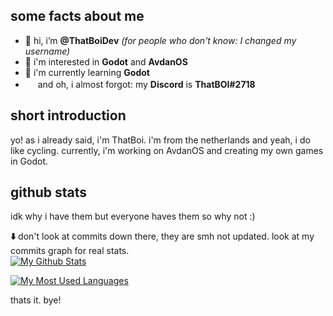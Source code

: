 ## some facts about me
- 👋 hi, i’m **@ThatBoiDev** _(for people who don't know: I changed my username)_
- 👀 i'm interested in **Godot** and **AvdanOS**
- 🌱 i'm currently learning **Godot**
- <img src="https://user-images.githubusercontent.com/93423789/200128352-6d0a395f-e335-4417-a0b0-f460b0c9da56.png" width="16" height="16"> and oh, i almost forgot: my **Discord** is **ThatBOI#2718**

## short introduction
yo! as i already said, i'm ThatBoi. i'm from the netherlands and yeah, i do like cycling. currently, i'm working on AvdanOS and creating my own games in Godot.<br>

## github stats
idk why i have them but everyone haves them so why not :)

**⬇️** don't look at commits down there, they are smh not updated. look at my commits graph for real stats. <br>
<a href="http://www.github.com/ThatBoiDev"><img src="https://github-readme-stats.vercel.app/api?username=ThatBoiDev&show_icons=true&count_private=true&theme=radical" alt="My Github Stats" /></a>

<a href="http://www.github.com/ThatBoiDev"><img src="https://github-readme-stats.vercel.app/api/top-langs/?username=ThatBoiDev&langs_count=5&theme=radical" alt="My Most Used Languages" /></a>

thats it. bye!
